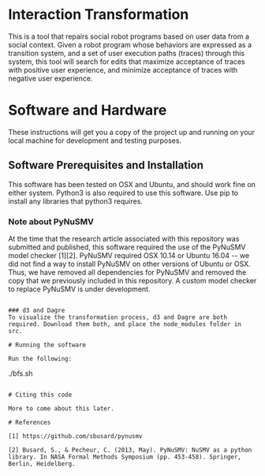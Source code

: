 # Interaction Transformation

This is a tool that repairs social robot programs based on user data from a social context. Given a robot program whose behaviors are expressed as a transition system, and a set of user execution paths (traces) through this system, this tool will search for edits that maximize acceptance of traces with positive user experience, and minimize acceptance of traces with negative user experience.

# Software and Hardware

These instructions will get you a copy of the project up and running on your local machine for development and testing purposes.

## Software Prerequisites and Installation

This software has been tested on OSX and Ubuntu, and should work fine on either system. Python3 is also required to use this software. Use pip to install any libraries that python3 requires.

### Note about PyNuSMV
At the time that the research article associated with this repository was submitted and published, this software required the use of the PyNuSMV model checker [1][2]. PyNuSMV required OSX 10.14 or Ubuntu 16.04 -- we did not find a way to install PyNuSMV on other versions of Ubuntu or OSX. Thus, we have removed all dependencies for PyNuSMV and removed the copy that we previously included in this repository. A custom model checker to replace PyNuSMV is under development.
```

### d3 and Dagre
To visualize the transformation process, d3 and Dagre are both required. Download them both, and place the node_modules folder in src.

# Running the software

Run the following:

```
./bfs.sh
```

# Citing this code

More to come about this later.

# References

[1] https://github.com/sbusard/pynusmv

[2] Busard, S., & Pecheur, C. (2013, May). PyNuSMV: NuSMV as a python library. In NASA Formal Methods Symposium (pp. 453-458). Springer, Berlin, Heidelberg.
